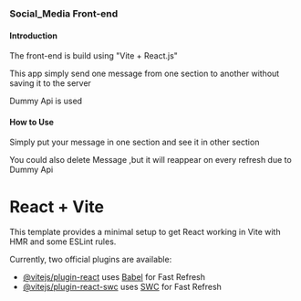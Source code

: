 <h3>Social_Media Front-end </h3>
<h4>Introduction</h4>
<p>The front-end is build using "Vite + React.js"</p>
<p>This app simply send one message from one section to another without saving it to the server </p>
<p>Dummy Api is used</p>
<h4>How to Use</h4>
<p>Simply put your message in one section and see it in other section</p>
<p>You could also delete Message ,but it will reappear on every refresh due to Dummy Api </p>


# React + Vite

This template provides a minimal setup to get React working in Vite with HMR and some ESLint rules.

Currently, two official plugins are available:

- [@vitejs/plugin-react](https://github.com/vitejs/vite-plugin-react/blob/main/packages/plugin-react/README.md) uses [Babel](https://babeljs.io/) for Fast Refresh
- [@vitejs/plugin-react-swc](https://github.com/vitejs/vite-plugin-react-swc) uses [SWC](https://swc.rs/) for Fast Refresh
